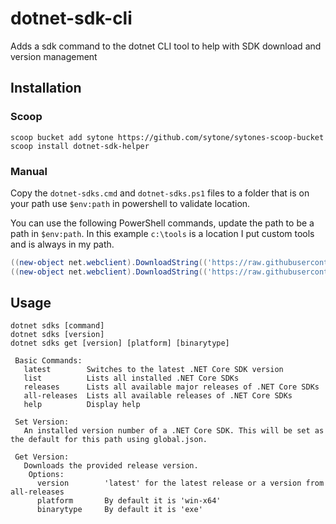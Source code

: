 # dotnet-sdk-cli

Adds a sdk command to the dotnet CLI tool to help with SDK download and version management

## Installation

### Scoop

```pwsh
scoop bucket add sytone https://github.com/sytone/sytones-scoop-bucket
scoop install dotnet-sdk-helper
```

### Manual

Copy the `dotnet-sdks.cmd` and `dotnet-sdks.ps1` files to a folder that is on your path use `$env:path` in powershell to validate location.

You can use the following PowerShell commands, update the path to be a path in `$env:path`. In this example `c:\tools` is a location I put custom tools and is always in my path.

```PowerShell
((new-object net.webclient).DownloadString(('https://raw.githubusercontent.com/sytone/dotnet-sdk-cli/master/dotnet-sdks.cmd?x={0}' -f (Get-Random)))) | Set-Content -Path "c:\tools\dotnet-sdks.cmd"
((new-object net.webclient).DownloadString(('https://raw.githubusercontent.com/sytone/dotnet-sdk-cli/master/dotnet-sdks.ps1?x={0}' -f (Get-Random)))) | Set-Content -Path "c:\tools\dotnet-sdks.ps1"
```

## Usage

``` Text
dotnet sdks [command]
dotnet sdks [version]
dotnet sdks get [version] [platform] [binarytype]

 Basic Commands:
   latest        Switches to the latest .NET Core SDK version
   list          Lists all installed .NET Core SDKs
   releases      Lists all available major releases of .NET Core SDKs
   all-releases  Lists all available releases of .NET Core SDKs
   help          Display help

 Set Version:
   An installed version number of a .NET Core SDK. This will be set as the default for this path using global.json.
 
 Get Version:
   Downloads the provided release version.
    Options:
      version        'latest' for the latest release or a version from all-releases
      platform       By default it is 'win-x64'
      binarytype     By default it is 'exe'
 
 
```
